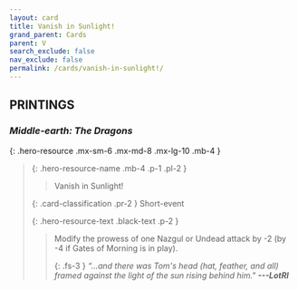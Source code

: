 ```yaml
---
layout: card
title: Vanish in Sunlight!
grand_parent: Cards
parent: V
search_exclude: false
nav_exclude: false
permalink: /cards/vanish-in-sunlight!/
---
```


## PRINTINGS


### _Middle-earth: The Dragons_

{: .hero-resource .mx-sm-6 .mx-md-8 .mx-lg-10 .mb-4 }
> {: .hero-resource-name .mb-4 .p-1 .pl-2 }
> > <div class="card-mp"></div>
> > <div class="card-name">Vanish in Sunlight!</div>
>
> {: .card-classification .pr-2 }
> Short-event
>
> {: .hero-resource-text .black-text .p-2 }
> > Modify the prowess of one Nazgul or Undead attack by -2 (by -4 if Gates of Morning is in play).   
> > 
> > {: .fs-3 } 
> > _“...and there was Tom's head (hat, feather, and all) framed against the light of the sun rising behind him."_ ***---&#65279;LotRI*** 
> 
